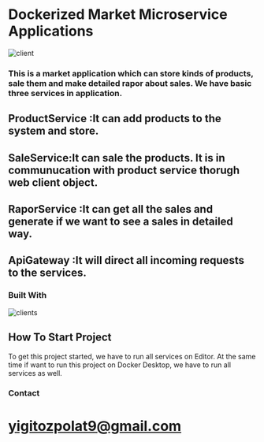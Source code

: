 # Dockerized Market Microservice Applications
![client](https://github.com/user-attachments/assets/c6e72664-4c3c-4469-9d11-ffa633cd2885)


### This is a market application which can store kinds of products, sale them and make detailed rapor about sales. We have basic three services in application.
## ProductService :It can add products to the system and store.
## SaleService:It can sale the products. It is in communucation with product service thorugh web client object.
## RaporService :It can get all the sales and generate if we want to see a sales in detailed way.
## ApiGateway :It will direct all incoming requests to the services. 

### Built With
![clients](https://github.com/TigerKingYigit/microservicemarket/assets/132592547/ce625e37-c491-44f5-bf1c-b4c4e7201546)

## How To Start Project
To get this project started, we have to run all services on Editor. At the same time if want to run this project on Docker Desktop,
we have to run all services as well.

### Contact
# yigitozpolat9@gmail.com
